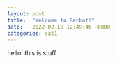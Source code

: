 ```yaml
---
layout: post
title:  "Welcome to Recbot!"
date:   2022-02-18 12:49:46 -0800
categories: cat1
---
```


hello! this is stuff